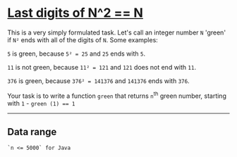 # [Last digits of N^2 == N](https://www.codewars.com/kata/last-digits-of-n-2-equals-equals-n "https://www.codewars.com/kata/584dee06fe9c9aef810001e8")

This is a very simply formulated task. Let's call an integer number `N` 'green' if `N²` ends with all of the digits of `N`. Some examples:

`5` is green, because `5² = 25` and `25` ends with `5`.

`11` is not green, because `11² = 121` and `121` does not end with `11`.

`376` is green, because `376² = 141376` and `141376` ends with `376`.

Your task is to write a function `green` that returns `n`<sup>th</sup> green number, starting with `1` - `green (1) == 1`

---

## Data range

```
`n <= 5000` for Java
```